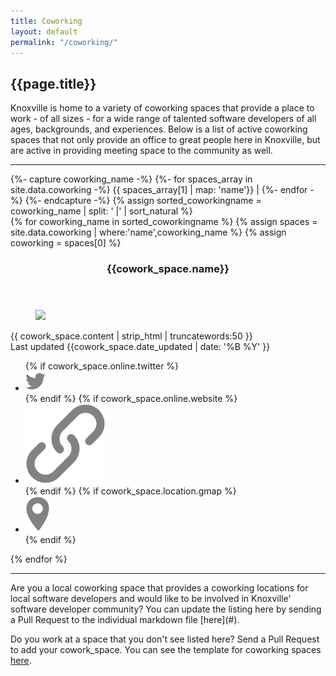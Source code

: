 ```yaml
---
title: Coworking
layout: default
permalink: "/coworking/"
---
```

## {{page.title}}

Knoxville is home to a variety of coworking spaces that provide a place to work - of all sizes - for a wide range of talented software developers of all ages, backgrounds, and experiences. Below is a list of active coworking spaces that not only provide an office to great people here in Knoxville, but are active in providing meeting space to the community as well.

<hr>
<!-- Ensure that spaces are sorted alphabetically, not based on file name in `_data` folder -->
{%- capture coworking_name -%}
    {%- for spaces_array in site.data.coworking -%}
       {{ spaces_array[1] | map: 'name'}} |
    {%- endfor -%}
{%- endcapture -%}
{% assign sorted_coworkingname = coworking_name | split: ' |' | sort_natural %}

<section class="cards">
{% for coworking_name in sorted_coworkingname %}
{% assign spaces = site.data.coworking | where:'name',coworking_name %}
{% assign coworking = spaces[0] %}
<article class="card">
    <header class="card__title">
      <h3 id = "{{cowork_space.name | url_encode }}" >{{cowork_space.name}}</h3>
    </header>
    <figure class="card__image">
        <img src="{{cowork_space.image}}">
    </figure>
    <main class="card__description">
        {{ cowork_space.content | strip_html | truncatewords:50 }}
    </main>  
  <footer class="card__footer">
      Last updated {{cowork_space.date_updated | date: '%B %Y' }}
      <ul>
          {% if cowork_space.online.twitter %}
          <li><a href="https://twitter.com/{{ cowork_space.online.twitter }}" target="_blank"><img src="/assets/images/icon-twitter.svg" class="icon icon-twitter"></a></li>
          {% endif %}
          {% if cowork_space.online.website %}
          <li><a href="{{ cowork_space.online.website }}" target="_blank"><img src="/assets/images/icon-link.svg" class="icon icon-website"></a></li>
          {% endif %}
          {% if cowork_space.location.gmap %}
          <li data-toggle="tooltip" data-placement="bottom" title="{{cowork_space.location.name}}"><a href="https://goo.gl/maps/{{ cowork_space.location.gmap }}" target="_blank"><img src="/assets/images/icon-location.svg" class="icon icon-location"></a></li>
          {% endif %}
      </ul>
  </footer>
</article>
{% endfor %}
</section>

<hr />

<section id="update_the_list" markdown="1">
Are you a local coworking space that provides a coworking locations for local software developers and would like to be involved in Knoxville' software developer community? You can update the listing here by sending a Pull Request to the individual markdown file [here](#).

Do you work at a space that you don't see listed here? Send a Pull Request to add your cowork_space. You can see the template for coworking spaces [here](#).

</section>